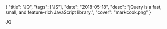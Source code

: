 {
    "title": "JQ",
    "tags": ["JS"],
    "date": "2018-05-18",
    "desc": "jQuery is a fast, small, and feature-rich JavaScript library.",
    "cover": "markcook.png"
}
 
JQ
